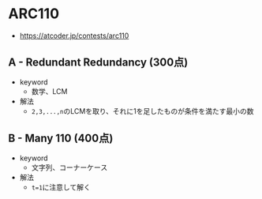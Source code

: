 # ARC110
* https://atcoder.jp/contests/arc110


## A - Redundant Redundancy (300点)
* keyword
  - 数学、LCM
* 解法
  - `2,3,...,n`のLCMを取り、それに1を足したものが条件を満たす最小の数


## B - Many 110 (400点)
* keyword
  - 文字列、コーナーケース
* 解法
  - `t=1`に注意して解く

